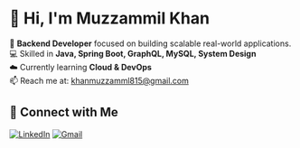 # 👋 Hi, I'm Muzzammil Khan

🚀 **Backend Developer** focused on building scalable real-world applications.  
💻 Skilled in **Java, Spring Boot, GraphQL, MySQL, System Design**  
☁️ Currently learning **Cloud & DevOps**  
📫 Reach me at: khanmuzzamml815@gmail.com

## 🔗 Connect with Me
[![LinkedIn](https://img.shields.io/badge/LinkedIn-blue?logo=linkedin&style=for-the-badge)](https://www.linkedin.com/in/muzzammil-khan-523976374)
[![Gmail](https://img.shields.io/badge/Gmail-red?logo=gmail&style=for-the-badge)](mailto:khanmuzzamml815@gmail.com)
